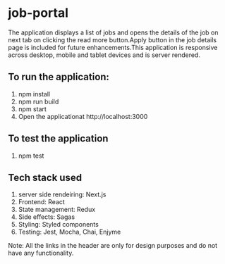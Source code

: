 # job-portal
The application displays a list of jobs and opens the details of the job on next tab on clicking the read more button.Apply button in the job details page is included for future enhancements.This application is responsive across desktop, mobile and tablet devices and is server rendered.

## To run the application:
1. npm install
2. npm run build
3. npm start
4. Open the applicationat http://localhost:3000

## To test the application
1. npm test 

## Tech stack used
1. server side rendeiring: Next.js
2. Frontend: React
3. State management: Redux
4. Side effects: Sagas
5. Styling: Styled components
6. Testing: Jest, Mocha, Chai, Enjyme


Note: All the links in the header are only for design purposes and do not have any functionality.
